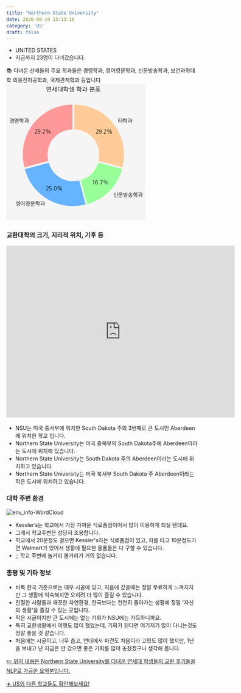 ```yaml
---
title: "Northern State University"
date: 2020-08-19 13:13:16
category: 'US'
draft: false
---
```



* UNITED STATES
* 지금까지 23명이 다녀갔습니다. 

📚 다녀온 선배들의 주요 학과들은 경영학과, 영어영문학과, 신문방송학과, 보건과학대학 의용전자공학과, 국제관계학과 등입니다
![department-info](../plots/US000131.png)
### 교환대학의 크기, 지리적 위치, 기후 등
<iframe
width="600"
height="450"
frameborder="0" style="border:0"
src="https://www.google.com/maps/embed/v1/place?key=AIzaSyC9e1AME-pVmWC4hBpFdu5S4dKzyepa3HQ&q=Northern+State+University&center=45.4510995,-98.4844923&zoom=14" allowfullscreen>
</iframe>

* NSU는 미국 중서부에 위치한 South Dakota 주의 3번째로 큰 도시인 Aberdeen에 위치한 학교 입니다.
* Northern State University는 미국 중북부의 South Dakota주에 Aberdeen이라는 도시에 위치해 있습니다.
* Northern State University는 South Dakota 주의 Aberdeen이라는 도시에 위치하고 있습니다.
* Northern State University는 미국 북서부 South Dakota 주 Aberdeen이라는 작은 도시에 위치하고 있습니다.


### 대학 주변 환경

![env_info-WordCloud](../univ_wordclouds_okt/env_info/US000131_env_info_okt.png)

* Kessler’s는 학교에서 가장 가까운 식료품점이어서 많이 이용하게 되실 텐데요.
* 그래서 학교주변은 상당히 조용합니다.
* 학교에서 20분정도 걸으면 Kessler's라는 식료품점이 있고, 차를 타고 10분정도가면 Walmart가 있어서 생활에 필요한 물품들은 다 구할 수 있습니다.
* ;; 학교 주변에 놀거리 볼거리가 거의 없습니다.


### 총평 및 기타 정보 

* 비록 한국 기준으로는 매우 시골에 있고, 처음에 갔을때는 정말 무료하게 느껴지지만 그 생활에 익숙해지면 오히려 더 많이 즐길 수 있습니다.
* 친절한 사람들과 깨끗한 자연환경, 한국보다는 천천히 돌아가는 생활에 정말 '자신의 생활'을 즐길 수 있는 곳입니다.
* 작은 시골이지만 큰 도시에는 없는 기회가 NSU에는 가득하니까요.
* 특히 교환생활에서 여행도 많이 했었는데, 기회가 된다면 여기저기 많이 다니는것도 정말 좋을 것 같습니다.
* 처음에는 시골이고, 너무 춥고, 연대에서 파견도 처음이라 고민도 많이 했지만, 1년을 보내고 난 지금은 안 갔으면 좋은 기회를 많이 놓쳤겠구나 생각해 봅니다.


[✏️ 위의 내용은 Northern State University를 다녀온 연세대 학생들의 교환 후기들을 NLP로 가공한 요약본입니다.](http://oia.yonsei.ac.kr/partner/expReport.asp?ucode=US000131&bgbn=A)

[✈️ US의 다른 학교들도 확인해보세요!](https://yonsei-exchange.netlify.app/?category=US)
